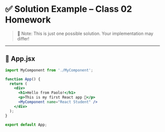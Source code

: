 ﻿# ✅ Solution Example – Class 02 Homework

> 📝 Note: This is just one possible solution. Your implementation may differ!

---

## 🎯 App.jsx

```jsx
import MyComponent from './MyComponent';

function App() {
  return (
    <div>
      <h1>Hello from Paolo!</h1>
      <p>This is my first React app 🚀</p>
      <MyComponent name="React Student" />
    </div>
  );
}

export default App;

